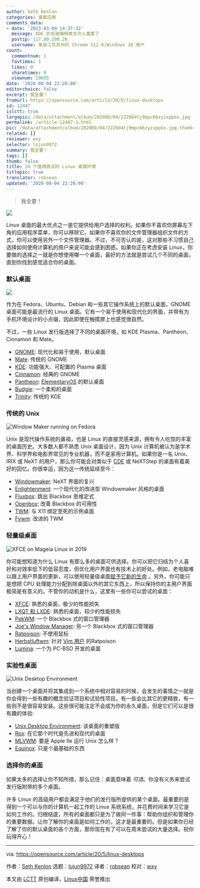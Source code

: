 ```yaml
---
author: Seth Kenlon
categories: 桌面应用
comments_data:
- date: '2023-03-09 14:37:32'
  message: KDE 的毛玻璃特效太令人喜爱了
  postip: 117.80.200.26
  username: 来自江苏苏州的 Chrome 112.0|Windows 10 用户
count:
  commentnum: 1
  favtimes: 1
  likes: 0
  sharetimes: 0
  viewnum: 19695
date: '2020-08-04 22:26:00'
editorchoice: false
excerpt: 我全要！
fromurl: https://opensource.com/article/20/5/linux-desktops
id: 12487
islctt: true
largepic: /data/attachment/album/202008/04/222604tj9mpc66zyzxppbx.jpg
permalink: /article-12487-1.html
pic: /data/attachment/album/202008/04/222604tj9mpc66zyzxppbx.jpg.thumb.jpg
related: []
reviewer: wxy
selector: lujun9972
summary: 我全要！
tags: []
thumb: false
title: 24 个值得尝试的 Linux 桌面环境
titlepic: true
translator: robsean
updated: '2020-08-04 22:26:00'
---
```



> 
> 我全要！
> 
> 
> 


![](/data/attachment/album/202008/04/222604tj9mpc66zyzxppbx.jpg)


Linux 桌面的最大优点之一是它提供给用户选择的权利。如果你不喜欢你屏幕左下角的应用程序菜单，你可以移除它。如果你不喜欢你的文件管理器组织文件的方式，你可以使用另外一个文件管理器。不过，不可否认的是，这对那些不习惯自己选择如何使用计算机的用户来说可能会感到困惑。如果你正在考虑安装 Linux，你要做的选择之一就是你想使用哪一个桌面，最好的方法就是尝试几个不同的桌面，直到你找到感觉适合你的桌面。


### 默认桌面


![](/data/attachment/album/202008/04/222658eymfmfbtbvvn8bxs.jpg)


作为在 Fedora、Ubuntu、Debian 和一些其它操作系统上的默认桌面，GNOME 桌面可能是最流行的 Linux 桌面。它有一个易于使用和现代化的界面，并带有为手机环境设计的小点缀，因此即使在触摸屏上也感觉很自然。


不过，一些 Linux 发行版选择了不同的桌面环境，如 KDE Plasma、Pantheon、Cinnamon 和 Mate。


* [GNOME](/article-11675-1.html): 现代化和易于使用，默认桌面
* [Mate](/article-11703-1.html): 传统的 GNOME
* [KDE](/article-11728-1.html): 功能强大、可配置的 Plasma 桌面
* [Cinnamon](/article-8606-1.html): 经典的 GNOME
* [Pantheon](/article-11660-1.html): [ElementaryOS](https://elementary.io/) 的默认桌面
* [Budgie](/article-10547-1.html): 一个柔和的桌面
* [Trinity](https://opensource.com/article/19/12/linux-trinity-desktop-environment-tde): 传统的 KDE


### 传统的 Unix


![](/data/attachment/album/202008/04/222709n3h53hsz0bhnhubu.jpg "Window Maker running on Fedora")


Unix 是现代操作系统的鼻祖，也是 Linux 的直接灵感来源，拥有令人吃惊的丰富的桌面历史。大多数人都不熟悉 Unix 桌面设计，因为 Unix 计算机被认为是学术界、科学界和电影界常见的专业机器，而不是家用计算机。如果你是一名 Unix、IRIX 或 NeXT 的用户，那么你可能会对类似于 [CDE](https://sourceforge.net/projects/cdesktopenv/) 或 NeXTStep 的桌面有着美好的回忆。你很幸运，因为这一传统延续至今：


* [Windowmaker](/article-11650-1.html): NeXT 界面的复兴
* [Enlightenment](https://opensource.com/article/19/12/linux-enlightenment-desktop): 一个现代化的改进型 Windowmaker 风格的桌面
* [Fluxbox](/article-12082-1.html): 跳出 Blackbox 思维定式
* [Openbox](/article-11698-1.html): 改善 Blackbox 的可用性
* [TWM](/article-11734-1.html): 与 X11 绑定至死的示例桌面
* [Fvwm](/article-11712-1.html): 改进的 TWM


### 轻量级桌面


![](/data/attachment/album/202008/04/222716lr0qra0raaad0rr3.jpg "XFCE on Mageia Linux in 2019")


你可能想知道为什么 Linux 有那么多的桌面可供选择。你可以把它归结为个人喜好和对效率低下的低容忍度，但优化用户界面也有技术上的好处。例如，老电脑难以跟上用户界面的更新，可以使用轻量级桌面[赋予它新的生命](https://opensource.com/article/20/2/macbook-linux-elementary) 。另外，你可能只是想把 CPU 处理能力分配到除桌面以外的其它东西上，所以保持你的主用户界面极简是有意义的。不管你的动机是什么，这里有一些你可以尝试的桌面：


* [XFCE](/article-10413-1.html): 熟悉的桌面，极少的性能损失
* [LXQT 和 LXDE](https://opensource.com/article/19/12/lxqt-lxde-linux-desktop): 熟悉的桌面，较少的性能损失
* [PekWM](/article-11670-1.html): 一个 Blackbox 式的窗口管理器
* [Joe's Window Manager](https://opensource.com/article/19/12/joes-window-manager-linux-desktop): 另一个 Blackbox 式的窗口管理器
* [Ratpoison](https://opensource.com/article/19/12/ratpoison-linux-desktop): 不使用鼠标
* [Herbstluftwm](/article-11734-1.html): 针对 [Vim 用户](https://opensource.com/resources/what-vim) 的Ratpoison
* [Lumina](/article-11706-1.html): 一个为 PC-BSD 开发的桌面


### 实验性桌面


![](/data/attachment/album/202008/04/222723mha6rhqawz6howso.jpg "Unix Desktop Environment")


当创建一个桌面并将其集成到一个系统中相对容易的时候，会发生的事情之一就是你会得到一些有趣的概念验证项目和试验性项目。有一些会比其它的更精致，有一些则不是很容易安装。这些很可能注定不会成为你的永久桌面，但是它们可以是很有趣的体验:


* [Unix Desktop Environment](https://opensource.com/article/19/12/linux-unix-desktop-environment-ude): 该桌面的重塑版
* [Rox](/article-12123-1.html): 在它那个时代是先进和现代的桌面
* [MLVWM](/article-11720-1.html): 要是 Apple IIe 运行 Unix 怎么样？
* [Equinox](https://opensource.com/article/19/12/ede-linux-desktop): 只是个最基础的东西


### 选择你的桌面


如果太多的选择让你不知所措，那么记住：桌面意味着 *可选*。你没有义务来尝试发行版附带的多个桌面。


许多 Linux 的高级用户都会满足于他们的发行版所提供的某个桌面。最重要的是得到一个可以与你的计算机一起工作的 Linux 系统系统，并花费时间来学习它是如何工作的。归根结底，所有的桌面都只是为了做同一件事：帮助你组织和管理你的重要数据。让你了解你的桌面是如何工作的，这才是最重要的。但是如果你已经了解了你的默认桌面的各个方面，那你现在有了可以在周末尝试的大量选择。祝你玩得开心！




---


via: <https://opensource.com/article/20/5/linux-desktops>


作者：[Seth Kenlon](https://opensource.com/users/seth) 选题：[lujun9972](https://github.com/lujun9972) 译者：[robsean](https://github.com/robsean) 校对：[wxy](https://github.com/wxy)


本文由 [LCTT](https://github.com/LCTT/TranslateProject) 原创编译，[Linux中国](https://linux.cn/) 荣誉推出